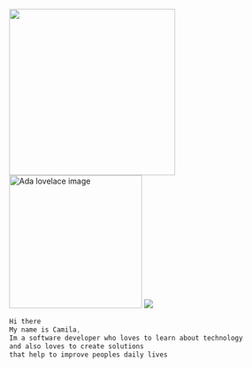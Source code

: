 <img src="https://media.giphy.com/media/3ov9kbWTS6WVs4vao0/giphy.gif" width="300" height="auto" /> <img alt="Ada lovelace image" src="https://media.giphy.com/media/5hxtXFZIYL5wWOZ4kf/giphy.gif" width="240" height="auto" /> <img src="https://media.giphy.com/media/xFkbhJ4KFLW8twElm9/giphy-downsized.gif" />  
```css
Hi there
My name is Camila, 
Im a software developer who loves to learn about technology
and also loves to create solutions
that help to improve peoples daily lives
```
